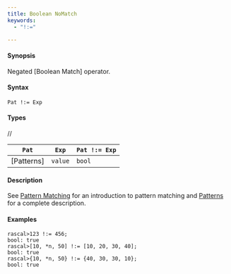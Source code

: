 ```yaml
---
title: Boolean NoMatch
keywords:
  - "!:="

---
```


#### Synopsis

Negated [Boolean Match] operator.

#### Syntax

`Pat !:= Exp`

#### Types

//

| `Pat`     | `Exp` |`Pat !:= Exp` |
| --- | --- | --- |
| [Patterns]  | `value` | `bool`           |


#### Description

See [Pattern Matching](../../../../../RascalConcepts/PatternMatching) for an introduction to pattern matching and [Patterns](../../../../../Rascal/Patterns) for a complete description.

#### Examples


```rascal-shell
rascal>123 !:= 456;
bool: true
rascal>[10, *n, 50] !:= [10, 20, 30, 40];
bool: true
rascal>{10, *n, 50} !:= {40, 30, 30, 10};
bool: true
```


